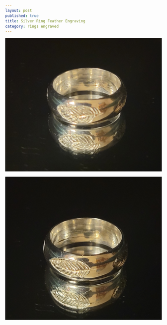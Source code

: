 ```yaml
---
layout: post
published: true
title: Silver Ring Feather Engraving
category: rings engraved
---
```

![round_silver_feather_8-0.jpg](/images/jewelry/rings/round_silver_feather_8-0.jpg)
<!--more-->
![round_silver_feather_8-0.jpg](/images/jewelry/rings/round_silver_feather_8-1.jpg)
